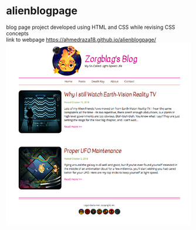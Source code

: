 # alienblogpage
blog page project developed using HTML and CSS while revising CSS concepts <br />
link to webpage https://ahmedraza18.github.io/alienblogpage/
![blog](blog.png)
